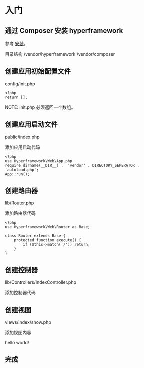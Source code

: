 # 入门

## 通过 Composer 安装 hyperframework
参考 [安装](/cn/manual/web/installation)。

目录结构
/vendor/hyperframework
/vendor/composer

## 创建应用初始配置文件
config/init.php

```.php
<?php
return [];
```

NOTE: init.php 必须返回一个数组。

## 创建应用启动文件
public/index.php

添加应用启动代码

```.php
<?php
use Hyperframework\Web\App.php
require dirname(__DIR__) .  'vendor' . DIRECTORY_SEPERATOR . 'autoload.php';
App::run();
```

## 创建路由器
lib/Router.php

添加路由器代码

```.php
<?php
use Hyperframework\Web\Router as Base;

class Router extends Base {
    protected function execute() {
        if ($this->match('/')) return;
    }
}
```

## 创建控制器
lib/Controllers/IndexController.php

添加控制器代码

## 创建视图
views/index/show.php

添加视图内容

hello world!

## 完成

